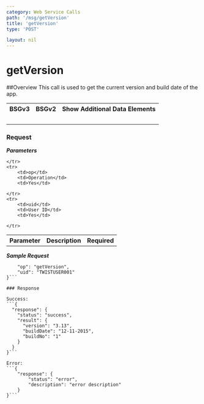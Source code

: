 ```yaml
---
category: Web Service Calls
path: '/msg/getVersion'
title: 'getVersion'
type: 'POST'

layout: nil
---
```


# getVersion

##Overview
This call is used to get the current version and build date of the app.

<table>
	<tbody>
	<tr>
		<th>BSGv3</th>
		<th>BSGv2</th>
		<th>Show Additional Data Elements</th>
	</tr>
	<tr>
		<td>&nbsp;</td>
		<td>&nbsp;</td>
		<td>&nbsp;</td>
	</tr>

</tbody>
</table>

### Request

***Parameters***

<table>
	<tbody>
	<tr>
		<th>Parameter</th>
		<th>Description</th>
		<th>Required</th>
		
	</tr>
	<tr>
		<td>op</td>
		<td>Operation</td>
		<td>Yes</td>
		
	</tr>
	<tr>
		<td>uid</td>
		<td>User ID</td>
		<td>Yes</td>
		
	</tr>
</tbody>
</table>

***Sample Request***
```{
    "op": "getVersion",
    "uid": "TWISTUSER001"
}```

### Response

Success:
```{
  "response": {
    "status": "success",
    "result": {
      "version": "3.13",
      "buildDate": "12-11-2015",
      "buildNo": "1"
    }
  }
}```

Error:
```{
    "response": {
        "status": "error",
        "description": "error description"
    }
}```
